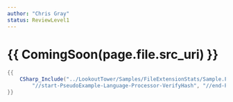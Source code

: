 ```yaml
---
author: "Chris Gray"
status: ReviewLevel1
---
```


# {{ ComingSoon(page.file.src_uri) }}


```csharp
{{
    CSharp_Include("../LookoutTower/Samples/FileExtensionStats/Sample.FileExtensionStats.cs",
        "//start-PseudoExample-Language-Processor-VerifyHash", "//end-PseudoExample-Language-Processor-VerifyHash")
}}
```

